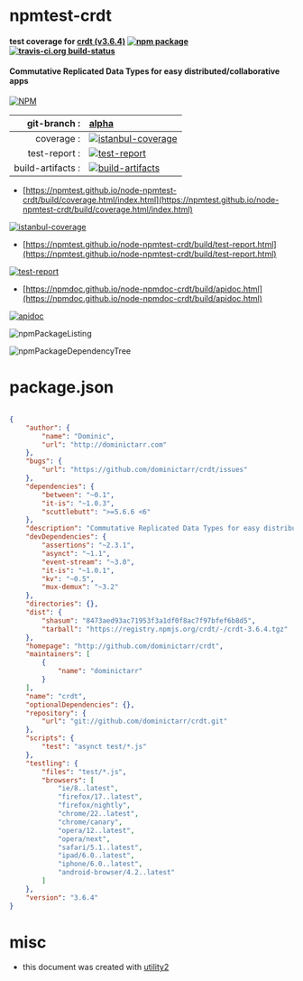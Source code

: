 # npmtest-crdt

#### test coverage for  [crdt (v3.6.4)](http://github.com/dominictarr/crdt)  [![npm package](https://img.shields.io/npm/v/npmtest-crdt.svg?style=flat-square)](https://www.npmjs.org/package/npmtest-crdt) [![travis-ci.org build-status](https://api.travis-ci.org/npmtest/node-npmtest-crdt.svg)](https://travis-ci.org/npmtest/node-npmtest-crdt)

#### Commutative Replicated Data Types for easy distributed/collaborative apps

[![NPM](https://nodei.co/npm/crdt.png?downloads=true&downloadRank=true&stars=true)](https://www.npmjs.com/package/crdt)

| git-branch : | [alpha](https://github.com/npmtest/node-npmtest-crdt/tree/alpha)|
|--:|:--|
| coverage : | [![istanbul-coverage](https://npmtest.github.io/node-npmtest-crdt/build/coverage.badge.svg)](https://npmtest.github.io/node-npmtest-crdt/build/coverage.html/index.html)|
| test-report : | [![test-report](https://npmtest.github.io/node-npmtest-crdt/build/test-report.badge.svg)](https://npmtest.github.io/node-npmtest-crdt/build/test-report.html)|
| build-artifacts : | [![build-artifacts](https://npmtest.github.io/node-npmtest-crdt/glyphicons_144_folder_open.png)](https://github.com/npmtest/node-npmtest-crdt/tree/gh-pages/build)|

- [https://npmtest.github.io/node-npmtest-crdt/build/coverage.html/index.html](https://npmtest.github.io/node-npmtest-crdt/build/coverage.html/index.html)

[![istanbul-coverage](https://npmtest.github.io/node-npmtest-crdt/build/screenCapture.buildCi.browser.%252Ftmp%252Fbuild%252Fcoverage.lib.html.png)](https://npmtest.github.io/node-npmtest-crdt/build/coverage.html/index.html)

- [https://npmtest.github.io/node-npmtest-crdt/build/test-report.html](https://npmtest.github.io/node-npmtest-crdt/build/test-report.html)

[![test-report](https://npmtest.github.io/node-npmtest-crdt/build/screenCapture.buildCi.browser.%252Ftmp%252Fbuild%252Ftest-report.html.png)](https://npmtest.github.io/node-npmtest-crdt/build/test-report.html)

- [https://npmdoc.github.io/node-npmdoc-crdt/build/apidoc.html](https://npmdoc.github.io/node-npmdoc-crdt/build/apidoc.html)

[![apidoc](https://npmdoc.github.io/node-npmdoc-crdt/build/screenCapture.buildCi.browser.%252Ftmp%252Fbuild%252Fapidoc.html.png)](https://npmdoc.github.io/node-npmdoc-crdt/build/apidoc.html)

![npmPackageListing](https://npmtest.github.io/node-npmtest-crdt/build/screenCapture.npmPackageListing.svg)

![npmPackageDependencyTree](https://npmtest.github.io/node-npmtest-crdt/build/screenCapture.npmPackageDependencyTree.svg)



# package.json

```json

{
    "author": {
        "name": "Dominic",
        "url": "http://dominictarr.com"
    },
    "bugs": {
        "url": "https://github.com/dominictarr/crdt/issues"
    },
    "dependencies": {
        "between": "~0.1",
        "it-is": "~1.0.3",
        "scuttlebutt": ">=5.6.6 <6"
    },
    "description": "Commutative Replicated Data Types for easy distributed/collaborative apps",
    "devDependencies": {
        "assertions": "~2.3.1",
        "asynct": "~1.1",
        "event-stream": "~3.0",
        "it-is": "~1.0.1",
        "kv": "~0.5",
        "mux-demux": "~3.2"
    },
    "directories": {},
    "dist": {
        "shasum": "8473aed93ac71953f3a1df0f8ac7f97bfef6b8d5",
        "tarball": "https://registry.npmjs.org/crdt/-/crdt-3.6.4.tgz"
    },
    "homepage": "http://github.com/dominictarr/crdt",
    "maintainers": [
        {
            "name": "dominictarr"
        }
    ],
    "name": "crdt",
    "optionalDependencies": {},
    "repository": {
        "url": "git://github.com/dominictarr/crdt.git"
    },
    "scripts": {
        "test": "asynct test/*.js"
    },
    "testling": {
        "files": "test/*.js",
        "browsers": [
            "ie/8..latest",
            "firefox/17..latest",
            "firefox/nightly",
            "chrome/22..latest",
            "chrome/canary",
            "opera/12..latest",
            "opera/next",
            "safari/5.1..latest",
            "ipad/6.0..latest",
            "iphone/6.0..latest",
            "android-browser/4.2..latest"
        ]
    },
    "version": "3.6.4"
}
```



# misc
- this document was created with [utility2](https://github.com/kaizhu256/node-utility2)

